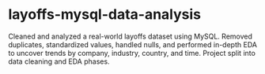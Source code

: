 # layoffs-mysql-data-analysis
Cleaned and analyzed a real-world layoffs dataset using MySQL. Removed duplicates, standardized values, handled nulls, and performed in-depth EDA to uncover trends by company, industry, country, and time. Project split into data cleaning and EDA phases.
